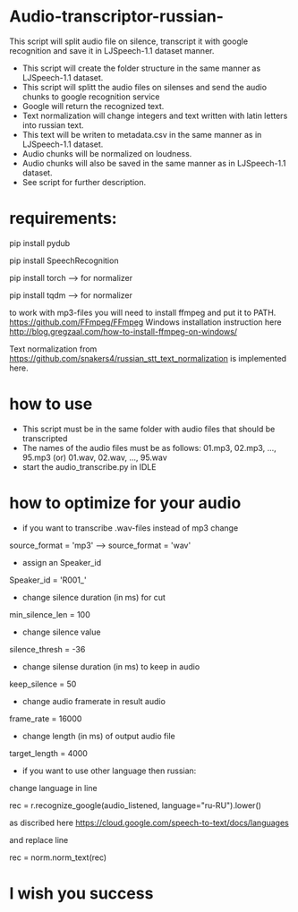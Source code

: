 # Audio-transcriptor-russian-
This script will split audio file on silence, transcript it with google recognition and save it in LJSpeech-1.1 dataset manner.
- This script will create the folder structure in the same manner as LJSpeech-1.1 dataset.
- This script will splitt the audio files on silenses and send the audio chunks to google recognition service
- Google will return the recognized text.
- Text normalization will change integers and text written with latin letters into russian text. 
- This text will be writen to metadata.csv in the same manner as in LJSpeech-1.1 dataset.
- Audio chunks will be normalized on loudness.
- Audio chunks will also be saved in the same manner as in LJSpeech-1.1 dataset.
- See script for further description.

# requirements:
pip install pydub

pip install SpeechRecognition

pip install torch --> for normalizer

pip install tqdm --> for normalizer

to work with mp3-files you will need to install ffmpeg and put it to PATH. https://github.com/FFmpeg/FFmpeg Windows installation instruction here http://blog.gregzaal.com/how-to-install-ffmpeg-on-windows/

Text normalization from https://github.com/snakers4/russian_stt_text_normalization is implemented here. 

# how to use
- This script must be in the same folder with audio files that should be transcripted
- The names of the audio files must be as follows: 01.mp3, 02.mp3, ..., 95.mp3 (or) 01.wav, 02.wav, ..., 95.wav
- start the audio_transcribe.py in IDLE 

# how to optimize for your audio
- if you want to transcribe .wav-files instead of mp3 change

source_format = 'mp3' --> source_format = 'wav'

- assign an Speaker_id

Speaker_id = 'R001_'

- change silence duration (in ms) for cut

min_silence_len = 100

- change silence value

silence_thresh = -36

- change silense duration (in ms) to keep in audio

keep_silence = 50

- change audio framerate in result audio

frame_rate = 16000

- change length (in ms) of output audio file

target_length = 4000

- if you want to use other language then russian:

change language in line

rec = r.recognize_google(audio_listened, language="ru-RU").lower() 

as discribed here https://cloud.google.com/speech-to-text/docs/languages

and replace line

rec = norm.norm_text(rec)


# I wish you success
